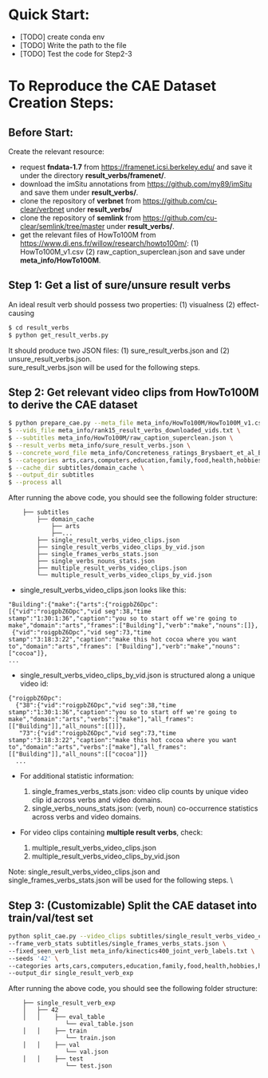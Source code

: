 # Quick Start:
- [TODO] create conda env
- [TODO] Write the path to the file
- [TODO] Test the code for Step2-3

# To Reproduce the CAE Dataset Creation Steps:

## Before Start:
Create the relevant resource:
- request **fndata-1.7** from https://framenet.icsi.berkeley.edu/ and save it under the directory **result_verbs/framenet/**.
- download the imSitu annotations from https://github.com/my89/imSitu and save them under  **result_verbs/**.
- clone the repository of **verbnet** from https://github.com/cu-clear/verbnet under **result_verbs/**
- clone the repository of **semlink** from https://github.com/cu-clear/semlink/tree/master under **result_verbs/**.
- get the relevant files of HowTo100M from https://www.di.ens.fr/willow/research/howto100m/: (1) HowTo100M_v1.csv (2) raw_caption_superclean.json and save under **meta_info/HowTo100M**.

## Step 1: Get a list of sure/unsure result verbs
An ideal result verb should possess two properties: (1) visualness (2) effect-causing
```bash
$ cd result_verbs
$ python get_result_verbs.py
```
It should produce two JSON files: (1) sure_result_verbs.json and (2) unsure_result_verbs.json. \
sure_result_verbs.json will be used for the following steps.

## Step 2: Get relevant video clips from HowTo100M to derive the CAE dataset
```bash
$ python prepare_cae.py --meta_file meta_info/HowTo100M/HowTo100M_v1.csv \
$ --vids_file meta_info/rank15_result_verbs_downloaded_vids.txt \
$ --subtitles meta_info/HowTo100M/raw_caption_superclean.json \
$ --result_verbs meta_info/sure_result_verbs.json \
$ --concrete_word_file meta_info/Concreteness_ratings_Brysbaert_et_al_BRM.txt \
$ --categories arts,cars,computers,education,family,food,health,hobbies,holidays,home,personal,pets,sports \
$ --cache_dir subtitles/domain_cache \
$ --output_dir subtitles
$ --process all
```
After running the above code, you should see the following folder structure:
```
    ├── subtitles
        ├── domain_cache
            ├── arts
            ├──...
        ├── single_result_verbs_video_clips.json
        ├── single_result_verbs_video_clips_by_vid.json
        ├── single_frames_verbs_stats.json
        ├── single_verbs_nouns_stats.json
        ├── multiple_result_verbs_video_clips.json
        └── multiple_result_verbs_video_clips_by_vid.json
```
- single_result_verbs_video_clips.json looks like this:
```
"Building":{"make":{"arts":{"roigpbZ6Dpc":
[{"vid":"roigpbZ6Dpc","vid seg":38,"time stamp":"1:30:1:36","caption":"you so to start off we're going to make","domain":"arts","frames":["Building"],"verb":"make","nouns":[]},
 {"vid":"roigpbZ6Dpc","vid seg":73,"time stamp":"3:18:3:22","caption":"make this hot cocoa where you want to","domain":"arts","frames": ["Building"],"verb":"make","nouns":["cocoa"]},
...
```
- single_result_verbs_video_clips_by_vid.json is structured along a unique video id:
```
{"roigpbZ6Dpc":
  {"38":{"vid":"roigpbZ6Dpc","vid seg":38,"time stamp":"1:30:1:36","caption":"you so to start off we're going to make","domain":"arts","verbs":["make"],"all_frames":  [["Building"]],"all_nouns":[[]]},
   "73":{"vid":"roigpbZ6Dpc","vid seg":73,"time stamp":"3:18:3:22","caption":"make this hot cocoa where you want to","domain":"arts","verbs":["make"],"all_frames":[["Building"]],"all_nouns":[["cocoa"]]}
  ...
```
- For additional statistic information:
  1. single_frames_verbs_stats.json: video clip counts by unique video clip id across verbs and video domains.
  2. single_verbs_nouns_stats.json: (verb, noun) co-occurrence statistics across verbs and video domains.
     
- For video clips containing **multiple result verbs**, check:
  1. multiple_result_verbs_video_clips.json
  2. multiple_result_verbs_video_clips_by_vid.json

Note: single_result_verbs_video_clips.json and single_frames_verbs_stats.json will be used for the following steps. \

## Step 3: (Customizable) Split the CAE dataset into train/val/test set 
```bash
python split_cae.py --video_clips subtitles/single_result_verbs_video_clips.json \
--frame_verb_stats subtitles/single_frames_verbs_stats.json \
--fixed_seen_verb_list meta_info/kinectics400_joint_verb_labels.txt \
--seeds '42' \
--categories arts,cars,computers,education,family,food,health,hobbies,holidays,home,personal,pets,sports \
--output_dir single_result_verb_exp
```

After running the above code, you should see the following folder structure:
```
    ├── single_result_verb_exp
    │   ├── 42
    │   │    ├── eval_table
                └── eval_table.json
    │   │    ├── train
                └── train.json
    │   │    ├── val
                └── val.json
    │   │    ├── test
                └── test.json
```
